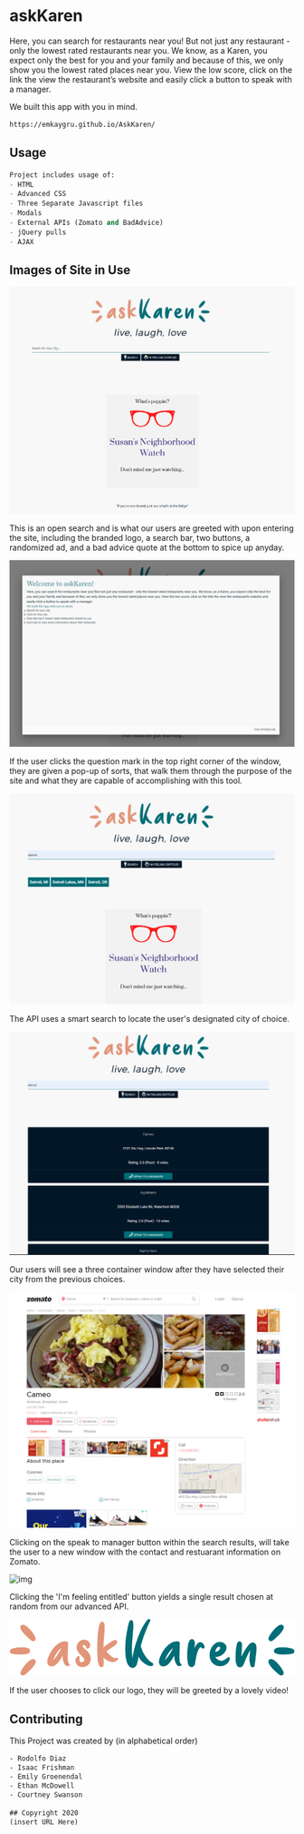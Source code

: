 # askKaren 

Here, you can search for restaurants near you! But not just any restaurant - only the lowest rated restaurants near you. We know, as a Karen, you expect only the best for you and your family and because of this, we only show you the lowest rated places near you. View the low score, click on the link the view the restaurant’s website and easily click a button to speak with a manager.

We built this app with you in mind.

```bash
https://emkaygru.github.io/AskKaren/
```

## Usage

```python
Project includes usage of: 
- HTML
- Advanced CSS
- Three Separate Javascript files
- Modals
- External APIs (Zomato and BadAdvice)
- jQuery pulls
- AJAX

```

## Images of Site in Use

![img](/assets/opensearch.png)

  This is an open search and is what our users are greeted with upon entering the site, including the branded logo, a search bar, two buttons, a randomized ad, and a bad advice quote at the bottom to spice up anyday. 

![img](/assets/welcomemodal.png)

  If the user clicks the question mark in the top right corner of the window, they are given a pop-up of sorts, that walk them through the purpose of the site and what they are capable of accomplishing with this tool. 

![img](/assets/smartsearchresults.png)

  The API uses a smart search to locate the user's designated city of choice. 

![img](/assets/topthreeresults.png)

  Our users will see a three container window after they have selected their city from the previous choices. 

![img](/assets/speaktomanagerlink.png)

  Clicking on the speak to manager button within the search results, will take the user to a new window with the contact and restuarant information on Zomato.

![img](/assets/feelingEntitledresult.png)

  Clicking the 'I'm feeling entitled' button yields a single result chosen at random from our advanced API.

![img](/assets/askKarenLogo.png)

  If the user chooses to click our logo, they will be greeted by a lovely video!


## Contributing
This Project was created by (in alphabetical order)
```
- Rodolfo Diaz 
- Isaac Frishman
- Emily Groenendal
- Ethan McDowell
- Courtney Swanson

## Copyright 2020
(insert URL Here)
